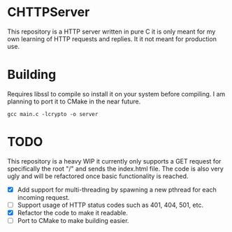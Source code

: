 # CHTTPServer
This repository is a HTTP server written in pure C it is only meant for my own learning of HTTP requests and replies. It it not meant for production use.

# Building
Requires libssl to compile so install it on your system before compiling. I am planning to port it to CMake in the near future.
```
gcc main.c -lcrypto -o server
```

# TODO
This repository is a heavy WIP it currently only supports a GET request for specifically the root "/" and sends the index.html file. The code is also very ugly and will be refactored once basic functionality is reached.

- [X] Add support for multi-threading by spawning a new pthread for each incoming request.
- [ ] Support usage of HTTP status codes such as 401, 404, 501, etc.
- [X] Refactor the code to make it readable.
- [ ] Port to CMake to make building easier.
